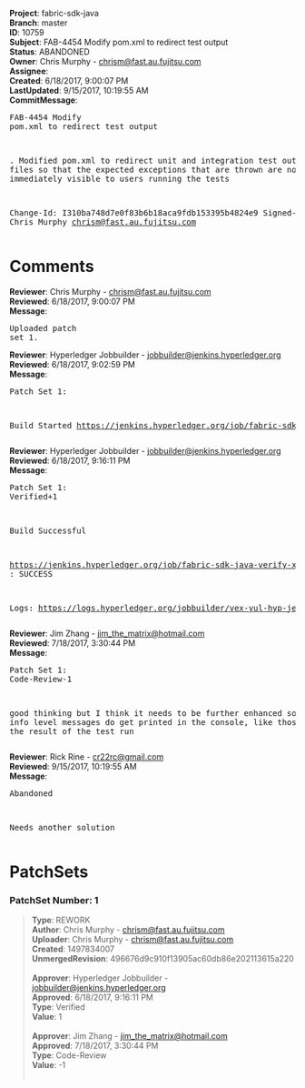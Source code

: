 <strong>Project</strong>: fabric-sdk-java<br><strong>Branch</strong>: master<br><strong>ID</strong>: 10759<br><strong>Subject</strong>: FAB-4454 Modify pom.xml to redirect test output<br><strong>Status</strong>: ABANDONED<br><strong>Owner</strong>: Chris Murphy - chrism@fast.au.fujitsu.com<br><strong>Assignee</strong>:<br><strong>Created</strong>: 6/18/2017, 9:00:07 PM<br><strong>LastUpdated</strong>: 9/15/2017, 10:19:55 AM<br><strong>CommitMessage</strong>:<br><pre>FAB-4454 Modify pom.xml to redirect test output

. Modified pom.xml to redirect unit and integration test output to files
so that the expected exceptions that are thrown are not immediately visible
to users running the tests

Change-Id: I310ba748d7e0f83b6b18aca9fdb153395b4824e9
Signed-off-by: Chris Murphy <chrism@fast.au.fujitsu.com>
</pre><h1>Comments</h1><strong>Reviewer</strong>: Chris Murphy - chrism@fast.au.fujitsu.com<br><strong>Reviewed</strong>: 6/18/2017, 9:00:07 PM<br><strong>Message</strong>: <pre>Uploaded patch set 1.</pre><strong>Reviewer</strong>: Hyperledger Jobbuilder - jobbuilder@jenkins.hyperledger.org<br><strong>Reviewed</strong>: 6/18/2017, 9:02:59 PM<br><strong>Message</strong>: <pre>Patch Set 1:

Build Started https://jenkins.hyperledger.org/job/fabric-sdk-java-verify-x86_64/964/</pre><strong>Reviewer</strong>: Hyperledger Jobbuilder - jobbuilder@jenkins.hyperledger.org<br><strong>Reviewed</strong>: 6/18/2017, 9:16:11 PM<br><strong>Message</strong>: <pre>Patch Set 1: Verified+1

Build Successful 

https://jenkins.hyperledger.org/job/fabric-sdk-java-verify-x86_64/964/ : SUCCESS

Logs: https://logs.hyperledger.org/jobbuilder/vex-yul-hyp-jenkins-1/fabric-sdk-java-verify-x86_64/964</pre><strong>Reviewer</strong>: Jim Zhang - jim_the_matrix@hotmail.com<br><strong>Reviewed</strong>: 7/18/2017, 3:30:44 PM<br><strong>Message</strong>: <pre>Patch Set 1: Code-Review-1

good thinking but I think it needs to be further enhanced so that the info level messages do get printed in the console, like those that says the result of the test run</pre><strong>Reviewer</strong>: Rick Rine - cr22rc@gmail.com<br><strong>Reviewed</strong>: 9/15/2017, 10:19:55 AM<br><strong>Message</strong>: <pre>Abandoned

Needs another solution</pre><h1>PatchSets</h1><h3>PatchSet Number: 1</h3><blockquote><strong>Type</strong>: REWORK<br><strong>Author</strong>: Chris Murphy - chrism@fast.au.fujitsu.com<br><strong>Uploader</strong>: Chris Murphy - chrism@fast.au.fujitsu.com<br><strong>Created</strong>: 1497834007<br><strong>UnmergedRevision</strong>: 496676d9c910f13905ac60db86e202113615a220<br><br><strong>Approver</strong>: Hyperledger Jobbuilder - jobbuilder@jenkins.hyperledger.org<br><strong>Approved</strong>: 6/18/2017, 9:16:11 PM<br><strong>Type</strong>: Verified<br><strong>Value</strong>: 1<br><br><strong>Approver</strong>: Jim Zhang - jim_the_matrix@hotmail.com<br><strong>Approved</strong>: 7/18/2017, 3:30:44 PM<br><strong>Type</strong>: Code-Review<br><strong>Value</strong>: -1<br><br></blockquote>